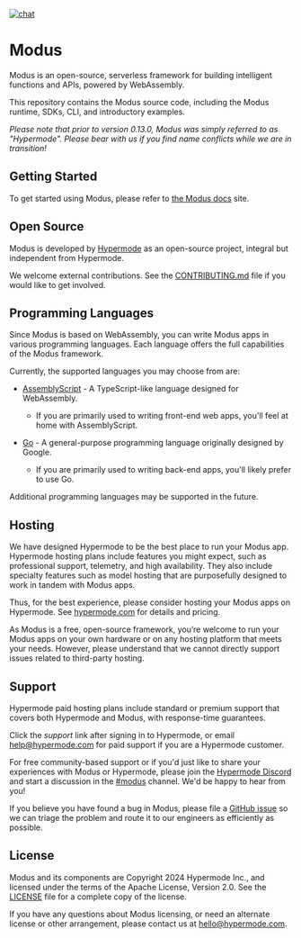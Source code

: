 <!-- markdownlint-disable first-line-heading -->
[![chat](https://img.shields.io/discord/1267579648657850441)](https://discord.gg/NJQ4bJpffF)

# Modus

Modus is an open-source, serverless framework for building intelligent functions and APIs, powered by WebAssembly.

This repository contains the Modus source code, including the Modus runtime, SDKs, CLI, and introductory examples.

_Please note that prior to version 0.13.0, Modus was simply referred to as "Hypermode".  Please bear with us if you find name conflicts while we are in transition!_

## Getting Started

To get started using Modus, please refer to [the Modus docs](https://docs.hypermode.com/modus) site.

## Open Source

Modus is developed by [Hypermode](https://hypermode.com/) as an open-source project, integral but independent from Hypermode.

We welcome external contributions. See the [CONTRIBUTING.md](./CONTRIBUTING.md) file if you would like to get involved.

## Programming Languages

Since Modus is based on WebAssembly, you can write Modus apps in various programming languages.
Each language offers the full capabilities of the Modus framework.

Currently, the supported languages you may choose from are:

- [AssemblyScript](https://www.assemblyscript.org/) - A TypeScript-like language designed for WebAssembly.
  - If you are primarily used to writing front-end web apps, you'll feel at home with AssemblyScript.

- [Go](https://go.dev/) - A general-purpose programming language originally designed by Google.
  - If you are primarily used to writing back-end apps, you'll likely prefer to use Go.

Additional programming languages may be supported in the future.

## Hosting

We have designed Hypermode to be the best place to run your Modus app.
Hypermode hosting plans include features you might expect, such as professional support, telemetry, and high availability.
They also include specialty features such as model hosting that are purposefully designed to work in tandem with Modus apps.

Thus, for the best experience, please consider hosting your Modus apps on Hypermode. See [hypermode.com](https://hypermode.com/) for details and pricing.

As Modus is a free, open-source framework, you’re welcome to run your Modus apps on your own hardware or on any
hosting platform that meets your needs.  However, please understand that we cannot directly support issues related
to third-party hosting.

## Support

Hypermode paid hosting plans include standard or premium support that covers both Hypermode and Modus, with response-time guarantees.

Click the _support_ link after signing in to Hypermode, or email help@hypermode.com for paid support if you are a Hypermode customer.

For free community-based support or if you'd just like to share your experiences with
Modus or Hypermode, please join the [Hypermode Discord](https://discord.hypermode.com) and start a discussion in the [#modus](https://discord.com/channels/1267579648657850441/1292948253796466730) channel.
We'd be happy to hear from you!

If you believe you have found a bug in Modus, please file a [GitHub issue](https://github.com/hypermodeinc/modus/issues)
so we can triage the problem and route it to our engineers as efficiently as possible.

## License

Modus and its components are Copyright 2024 Hypermode Inc., and licensed under the terms of the Apache License, Version 2.0.
See the [LICENSE](./LICENSE) file for a complete copy of the license.

If you have any questions about Modus licensing, or need an alternate license or other arrangement, please contact us at hello@hypermode.com.

